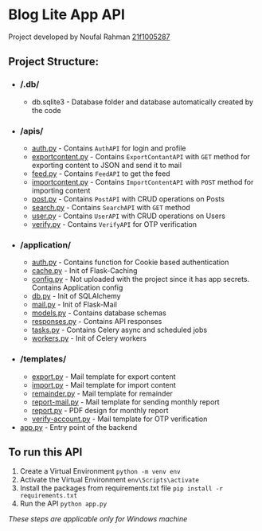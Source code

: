 # Blog Lite App API

Project developed by Noufal Rahman [21f1005287](mailto:21f1005287@ds.study.iitm.ac.in)

## Project Structure:
- ### /.db/
  - db.sqlite3 - Database folder and database automatically created by the code
- ### /apis/
  - [auth.py](apis/auth.py) - Contains `AuthAPI` for login and profile
  - [exportcontent.py](apis/exportcontent.py) - Contains `ExportContantAPI` with `GET` method for exporting content to JSON and send it to mail
  - [feed.py](apis/feed.py) - Contains `FeedAPI` to get the feed
  - [importcontent.py](apis/importcontent.py) - Contains `ImportContentAPI` with `POST` method for importing content
  - [post.py](apis/post.py) - Contains `PostAPI` with CRUD operations on Posts
  - [search.py](apis/search.py) - Contains `SearchAPI` with `GET` method
  - [user.py](apis/user.py) - Contains `UserAPI` with CRUD operations on Users
  - [verify.py](apis/verify.py) - Contains `VerifyAPI` for OTP verification
- ### /application/
  - [auth.py](application/auth.py) - Contains function for Cookie based authentication
  - [cache.py](application/cache.py) - Init of Flask-Caching
  - [config.py](/application/config.py) - Not uploaded with the project since it has app secrets. Contains Application config
  - [db.py](/application/db.py) - Init of SQLAlchemy
  - [mail.py](/application/mail.py) - Init of Flask-Mail
  - [models.py](/application/models.py) - Contains database schemas
  - [responses.py](/application/responses.py) - Contains API responses
  - [tasks.py](/application/tasks.py) - Contains Celery async and scheduled jobs
  - [workers.py](/application/workers.py) - Init of Celery workers
- ### /templates/
  - [export.py](/templates/export.html) - Mail 
  template for export content
  - [import.py](/templates/import.html) - Mail template for import content
  - [remainder.py](/templates/remainder.html) - Mail template for remainder
  - [report-mail.py](/templates/report-mail.html) - Mail template for sending monthly report
  - [report.py](/templates/report.html) - PDF design for monthly report
  - [verify-account.py](/templates/verify-account.html) - Mail template for OTP verification
- [app.py](app.py) - Entry point of the backend

## To run this API
1. Create a Virtual Environment ```python -m venv env```
2. Activate the Virtual Environment `env\Scripts\activate`
3. Install the packages from requirements.txt file `pip install -r requirements.txt`
4. Run the API `python app.py`

_These steps are applicable only for Windows machine_